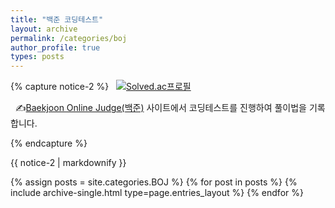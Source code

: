 ```yaml
---
title: "백준 코딩테스트"
layout: archive
permalink: /categories/boj
author_profile: true
types: posts
---
```



{% capture notice-2 %}
&nbsp;&nbsp;[![Solved.ac프로필](http://mazassumnida.wtf/api/mini/generate_badge?boj=hzi09)](https://solved.ac/hzi09)

&nbsp;&nbsp;✍️[Baekjoon Online Judge(백준)](https://www.acmicpc.net/) 사이트에서 코딩테스트를 진행하여 풀이법을 기록합니다.

{% endcapture %}

<div class="notice--info">{{ notice-2 | markdownify }}</div>


{% assign posts = site.categories.BOJ %}
{% for post in posts %}
 {% include archive-single.html type=page.entries_layout %} 
{% endfor %}